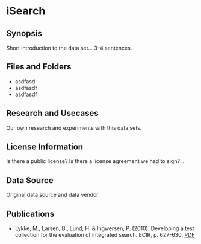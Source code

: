# iSearch

## Synopsis

Short introduction to the data set... 3-4 sentences.

## Files and Folders

- asdfasd
- asdfasdf
- asdfasdf

## Research and Usecases

Our own research and experiments with this data sets.

## License Information

Is there a public license? Is there a license agreement we had to sign? ...

## Data Source

Original data source and data vendor.

## Publications

- Lykke, M., Larsen, B., Lund, H. & Ingwersen, P. (2010). Developing a test collection for the evaluation of integrated search. ECIR, p. 627-630. [PDF](https://link.springer.com/chapter/10.1007/978-3-642-12275-0_63)

